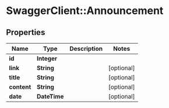 # SwaggerClient::Announcement

## Properties
Name | Type | Description | Notes
------------ | ------------- | ------------- | -------------
**id** | **Integer** |  | 
**link** | **String** |  | [optional] 
**title** | **String** |  | [optional] 
**content** | **String** |  | [optional] 
**date** | **DateTime** |  | [optional] 


